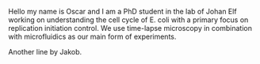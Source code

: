 Hello my name is Oscar and I am a PhD student in the lab of Johan Elf working on understanding the cell cycle of E. coli with a primary focus on replication initiation control.
We use time-lapse microscopy in combination with microfluidics as our main form of experiments.

Another line by Jakob.
